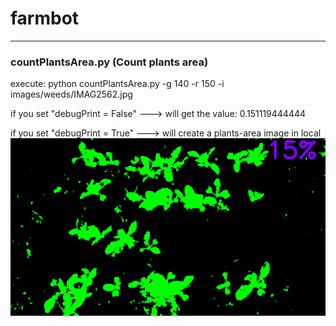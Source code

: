 # farmbot
---
### countPlantsArea.py (Count plants area)
execute: python countPlantsArea.py -g 140 -r 150 -i images/weeds/IMAG2562.jpg

   if you set "debugPrint = False"  ---> will get the value: 0.151119444444

   if you set "debugPrint = True"  ---> will create a plants-area image in local
![alt tag](https://github.com/ch-tseng/farmbot/blob/master/output.png)

